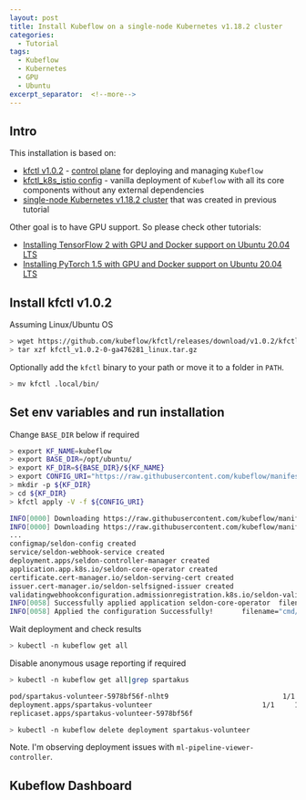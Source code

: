 ```yaml
---
layout: post
title: Install Kubeflow on a single-node Kubernetes v1.18.2 cluster
categories:
  - Tutorial
tags:
  - Kubeflow
  - Kubernetes
  - GPU
  - Ubuntu
excerpt_separator:  <!--more-->
---
```

## Intro
This installation is based on:
- [kfctl v1.0.2](https://github.com/kubeflow/kfctl/releases/tag/v1.0.2) - [control plane](https://github.com/kubeflow/kfctl) for deploying and managing `Kubeflow`
- [kfctl_k8s_istio config](https://www.kubeflow.org/docs/started/k8s/kfctl-k8s-istio/) - vanilla deployment of `Kubeflow` with all its core components without any external dependencies
- [single-node Kubernetes v1.18.2 cluster](https://illya13.github.io/RL/tutorial/2020/05/01/installing-kubernetes-with-gpu-on-ubuntu-20.html) that was created in previous tutorial

Other goal is to have GPU support. So please check other tutorials:
- [Installing TensorFlow 2 with GPU and Docker support on Ubuntu 20.04 LTS](https://illya13.github.io/RL/tutorial/2020/04/27/installing-tensorflow-in-docker-on-ubuntu-20.html)
- [Installing PyTorch 1.5 with GPU and Docker support on Ubuntu 20.04 LTS](https://illya13.github.io/RL/tutorial/2020/04/28/installing-pytorch-on-ubuntu-20.html)
<!--more-->

## Install kfctl v1.0.2
Assuming Linux/Ubuntu OS
```bash
> wget https://github.com/kubeflow/kfctl/releases/download/v1.0.2/kfctl_v1.0.2-0-ga476281_linux.tar.gz
> tar xzf kfctl_v1.0.2-0-ga476281_linux.tar.gz
```

Optionally add the `kfctl` binary to your path or move it to a folder in `PATH`.
```bash
> mv kfctl .local/bin/
```

## Set env variables and run installation
Change `BASE_DIR` below if required
```bash
> export KF_NAME=kubeflow
> export BASE_DIR=/opt/ubuntu/
> export KF_DIR=${BASE_DIR}/${KF_NAME}
> export CONFIG_URI="https://raw.githubusercontent.com/kubeflow/manifests/v1.0-branch/kfdef/kfctl_k8s_istio.v1.0.2.yaml"
> mkdir -p ${KF_DIR}
> cd ${KF_DIR}
> kfctl apply -V -f ${CONFIG_URI}

INFO[0000] Downloading https://raw.githubusercontent.com/kubeflow/manifests/v1.0-branch/kfdef/kfctl_k8s_istio.v1.0.2.yaml to /tmp/026088338/tmp.yaml  filename="utils/k8utils.go:172"
INFO[0000] Downloading https://raw.githubusercontent.com/kubeflow/manifests/v1.0-branch/kfdef/kfctl_k8s_istio.v1.0.2.yaml to /tmp/959385033/tmp_app.yaml  filename="loaders/loaders.go:71"
...
configmap/seldon-config created
service/seldon-webhook-service created
deployment.apps/seldon-controller-manager created
application.app.k8s.io/seldon-core-operator created
certificate.cert-manager.io/seldon-serving-cert created
issuer.cert-manager.io/seldon-selfsigned-issuer created
validatingwebhookconfiguration.admissionregistration.k8s.io/seldon-validating-webhook-configuration-kubeflow created
INFO[0058] Successfully applied application seldon-core-operator  filename="kustomize/kustomize.go:209"
INFO[0058] Applied the configuration Successfully!       filename="cmd/apply.go:72"
```

Wait deployment and check results
```bash
> kubectl -n kubeflow get all
```

Disable anonymous usage reporting if required
```bash
> kubectl -n kubeflow get all|grep spartakus

pod/spartakus-volunteer-5978bf56f-nlht9                            1/1     Running            0          94m
deployment.apps/spartakus-volunteer                           1/1     1            1           94m
replicaset.apps/spartakus-volunteer-5978bf56f                            1         1         1       94m

> kubectl -n kubeflow delete deployment spartakus-volunteer
``` 

Note. I'm observing deployment issues with `ml-pipeline-viewer-controller`.

## Kubeflow Dashboard
